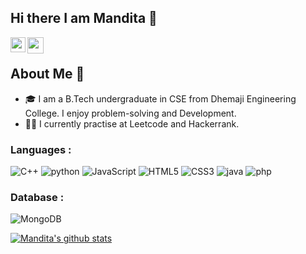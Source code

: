## Hi there I am Mandita 👋


<a href="https://www.linkedin.com/in/mandita-laskar-5373441ba/">
  <img align="left" width="24px" src="https://cdn.jsdelivr.net/npm/simple-icons@v3/icons/linkedin.svg"  />
</a>
<a href="mailto:manditalaskar3@gmail.com">
  <img align="left" width="26px" src="https://cdn.jsdelivr.net/npm/simple-icons@v3/icons/gmail.svg" />
</a>

<br />

## About Me 🚀
- 🎓 I am a B.Tech undergraduate in CSE from Dhemaji Engineering College. I enjoy problem-solving and Development.
- 👨‍💻 I currently practise at Leetcode and Hackerrank.

 
### Languages :
![C++](https://img.shields.io/badge/-C++-00599C?style=flat-square&logo=c)
![python](https://img.shields.io/badge/-python-00599C?style=flat-square&logo=c)
![JavaScript](https://img.shields.io/badge/-JavaScript-black?style=flat-square&logo=javascript)
![HTML5](https://img.shields.io/badge/-HTML5-E34F26?style=flat-square&logo=html5&logoColor=white)
![CSS3](https://img.shields.io/badge/-CSS3-1572B6?style=flat-square&logo=css3)
![java](https://img.shields.io/badge/-java-00599C?style=flat-square&logo=java)
![php](https://img.shields.io/badge/-php-00599C?style=flat-square&logo=php)



### Database :

![MongoDB](https://img.shields.io/badge/-mongoDB-black?style=flat-square&logo=mongoDB)

[![Mandita's github stats](https://github-readme-stats.vercel.app/api?username=qwertymandy)](https://github.com/asdsda/github-readme-stats)
